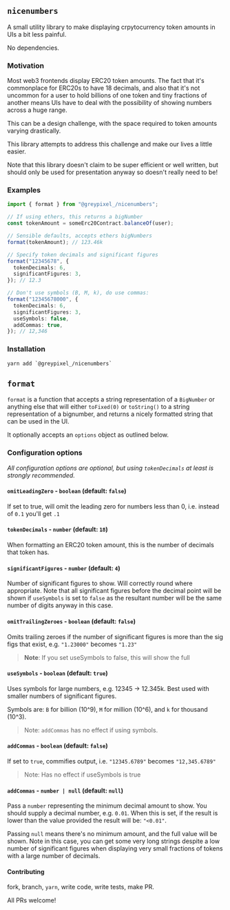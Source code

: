 ## `nicenumbers`

A small utility library to make displaying crpytocurrency token amounts in UIs a bit less painful.

No dependencies.

### Motivation

Most web3 frontends display ERC20 token amounts. The fact that it's commonplace for ERC20s to have 18 decimals, and also that it's not uncommon for a user to hold billions of one token and tiny fractions of another means UIs have to deal with the possibility of showing numbers across a huge range.

This can be a design challenge, with the space required to token amounts varying drastically.

This library attempts to address this challenge and make our lives a little easier.

Note that this library doesn't claim to be super efficient or well written, but should only be used for presentation anyway so doesn't really need to be!

### Examples

```typescript
import { format } from "@greypixel_/nicenumbers";

// If using ethers, this returns a bigNumber
const tokenAmount = someErc20Contract.balanceOf(user);

// Sensible defaults, accepts ethers bigNumbers
format(tokenAmount); // 123.46k

// Specify token decimals and significant figures
format("12345678", {
  tokenDecimals: 6,
  significantFigures: 3,
}); // 12.3

// Don't use symbols (B, M, k), do use commas:
format("12345678000", {
  tokenDecimals: 6,
  significantFigures: 3,
  useSymbols: false,
  addCommas: true,
}); // 12,346
```

### Installation

```
yarn add `@greypixel_/nicenumbers`
```

## `format`

`format` is a function that accepts a string representation of a `BigNumber` or anything else that will either `toFixed(0)` or `toString()` to a string representation of a bignumber, and returns a nicely formatted string that can be used in the UI.

It optionally accepts an `options` object as outlined below.

### Configuration options

_All configuration options are optional, but using `tokenDecimals` at least is strongly recommended._

#### `omitLeadingZero` - `boolean` (default: `false`)

If set to true, will omit the leading zero for numbers less than 0, i.e. instead of `0.1` you'll get `.1`

#### `tokenDecimals` - `number` (default: `18`)

When formatting an ERC20 token amount, this is the number of decimals that token has.

#### `significantFigures` - `number` (default: `4`)

Number of significant figures to show. Will correctly round where appropriate. Note that all significant figures before the decimal point will be shown if `useSymbols` is set to `false` as the resultant number will be the same number of digits anyway in this case.

#### `omitTrailingZeroes` - `boolean` (default: `false`)

Omits trailing zeroes if the number of significant figures is more than the sig figs that exist, e.g. `"1.23000"` becomes `"1.23"`

> **Note**: If you set useSymbols to false, this will show the full

#### `useSymbols` - `boolean` (default: `true`)

Uses symbols for large numbers, e.g. 12345 -> 12.345k. Best used with smaller numbers of significant figures.

Symbols are: `B` for billion (10^9), `M` for million (10^6), and `k` for thousand (10^3).

> Note: `addCommas` has no effect if using symbols.

#### `addCommas` - `boolean` (default: `false`)

If set to `true`, commifies output, i.e. `"12345.6789"` becomes `"12,345.6789"`

> Note: Has no effect if useSymbols is true

#### `addCommas` - `number | null` (default: `null`)

Pass a `number` representing the minimum decimal amount to show. You should supply a decimal number, e.g. `0.01`. When this is set, if the result is lower than the value provided the result will be: `"<0.01"`.

Passing `null` means there's no minimum amount, and the full value will be shown. Note in this case, you can get some very long strings despite a low number of significant figures when displaying very small fractions of tokens with a large number of decimals.

#### Contributing

fork, branch, `yarn`, write code, write tests, make PR.

All PRs welcome!
